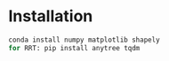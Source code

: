 # Installation
```bash 
conda install numpy matplotlib shapely
for RRT: pip install anytree tqdm
```